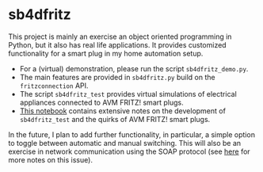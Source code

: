 # sb4dfritz
This project is mainly an exercise an object oriented programming in Python, but it also has real life applications. It provides customized functionality for a smart plug in my home automation setup. 

* For a (virtual) demonstration, please run the script `sb4dfritz_demo.py`.
* The main features are provided in `sb4dfritz.py` build on the `fritzconnection` API.
* The script `sb4dfritz_test` provides virtual simulations of electrical appliances connected to AVM FRITZ! smart plugs.
* [This notebook](https://github.com/SB4D/sb4dfritz/blob/main/Notebooks/NOTES--writing_a_test_mode.ipynb) contains extensive notes on the development of `sb4dfritz_test` and the quirks of AVM FRITZ! smart plugs.

In the future, I plan to add further functionality, in particular, a simple option to toggle between automatic and manual switching. This will also be an exercise in network communication using the SOAP protocol (see [here](https://github.com/SB4D/sb4dfritz/blob/main/Notebooks/NOTES--toggle_automatic_switching.ipynb) for more notes on this issue). 
